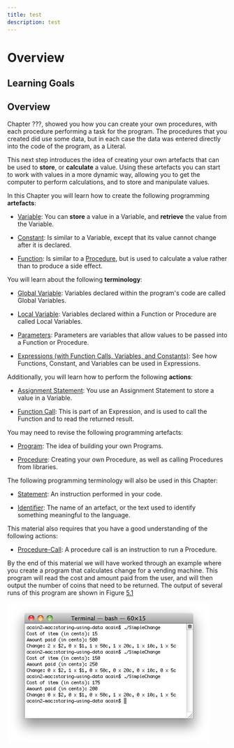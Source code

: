 ```yaml
---
title: test
description: test
---
```


# Overview

## Learning Goals

## Overview

Chapter ???, showed you how you can create
your own procedures, with each procedure performing a task for the program. The procedures that you created did use some data, but in each case the data was entered directly into the code of the program, as a Literal.

This next step introduces the idea of creating your own artefacts that can be used to **store**, or **calculate** a value. Using these artefacts you can start to work with values in a more dynamic way, allowing you to get the computer to perform calculations, and to store and manipulate values.

In this Chapter you will learn how to create the following programming
**artefacts**:

- [Variable](/docs/part-1/sequence-data/concepts#Variable): You can **store** a value in a Variable, and **retrieve** the value from the Variable.

-  [Constant](/docs/part-1/sequence-data/concepts#Constant): Is similar to a Variable, except that its value cannot change after it is declared.

-  [Function](/docs/part-1/sequence-data/concepts#Function): Is similar to a [Procedure](/docs/part-1/sequence-data/concepts#Procedure), but is used to calculate a value rather than to produce a side effect.

You will learn about the following **terminology**:

- [Global Variable](/docs/part-1/sequence-data/concepts#Global-Variable): Variables declared within the program's code are called Global Variables.

- [Local Variable](/docs/part-1/sequence-data/concepts#Local-Variable): Variables declared within a Function or Procedure are called Local Variables.

- [Parameters](/docs/part-1/sequence-data/concepts#Parameters): Parameters are variables that allow values to be passed into a Function or Procedure.

- [Expressions (with Function Calls, Variables, and Constants)](/docs/part-1/sequence-data/concepts#Expressions): See how Functions, Constant, and Variables can be used in Expressions.

Additionally, you will learn how to perform the following **actions**:

- [Assignment Statement](/docs/part-1/sequence-data/concepts#Assignment-Statement): You use an Assignment Statement to store a value in a Variable.

- [Function Call](/docs/part-1/sequence-data/concepts#Function-Call): This is part of an Expression, and is used to call the Function and to read the returned result.

You may need to revise the following programming artefacts:

- [Program](/docs/part-1/sequence-data/concepts#Program): The idea of building your own Programs.

- [Procedure](/docs/part-1/sequence-data/concepts#Procedure): Creating your own Procedure, as well as calling Procedures from libraries.

The following programming terminology will also be used in this Chapter:

- [Statement](/docs/part-1/sequence-data/concepts#Statement): An instruction performed in your code.

- [Identifier](/docs/part-1/sequence-data/concepts#Identifier): The name of an artefact, or the text used to identify something meaningful to the language.

This material also requires that you have a good understanding of the following actions:

- [Procedure-Call](/docs/part-1/sequence-data/concepts#Procedure-Call): A procedure call is an instruction to run a Procedure.

By the end of this material we will have worked through an example where you create a program that calculates change for a vending machine. This program will read the cost and amount paid from the user, and will then output the number of coins that need to be returned. The output of several runs of this program are shown in Figure
[5.1](#storing-using-simple-change)

<a id="storing-using-simple-change"></a>

![Figure 5.1 The Change Calculator running in the Terminal](./images/SimpleChange.png "storing-using-simple-change")